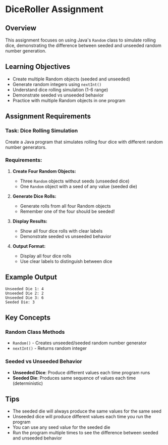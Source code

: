 # DiceRoller Assignment

## Overview
This assignment focuses on using Java's `Random` class to simulate rolling dice, demonstrating the difference between seeded and unseeded random number generation.

## Learning Objectives
- Create multiple Random objects (seeded and unseeded)
- Generate random integers using `nextInt()`
- Understand dice rolling simulation (1-6 range)
- Demonstrate seeded vs unseeded behavior
- Practice with multiple Random objects in one program

## Assignment Requirements

### Task: Dice Rolling Simulation

Create a Java program that simulates rolling four dice with different random number generators.

### Requirements:

1. **Create Four Random Objects:**
   - Three `Random` objects without seeds (unseeded dice)
   - One `Random` object with a seed of any value (seeded die)

2. **Generate Dice Rolls:**
   - Generate rolls from all four Random objects
   - Remember one of the four should be seeded!

3. **Display Results:**
   - Show all four dice rolls with clear labels
   - Demonstrate seeded vs unseeded behavior

4. **Output Format:**
   - Display all four dice rolls
   - Use clear labels to distinguish between dice

## Example Output
```
Unseeded Die 1: 4
Unseeded Die 2: 2
Unseeded Die 3: 6
Seeded Die: 3
```

## Key Concepts

### Random Class Methods
- `Random()` - Creates unseeded/seeded random number generator
- `nextInt()` - Returns random integer 



### Seeded vs Unseeded Behavior
- **Unseeded Dice**: Produce different values each time program runs
- **Seeded Die**: Produces same sequence of values each time (deterministic)


## Tips
- The seeded die will always produce the same values for the same seed
- Unseeded dice will produce different values each time you run the program
- You can use any seed value for the seeded die 
- Run the program multiple times to see the difference between seeded and unseeded behavior
